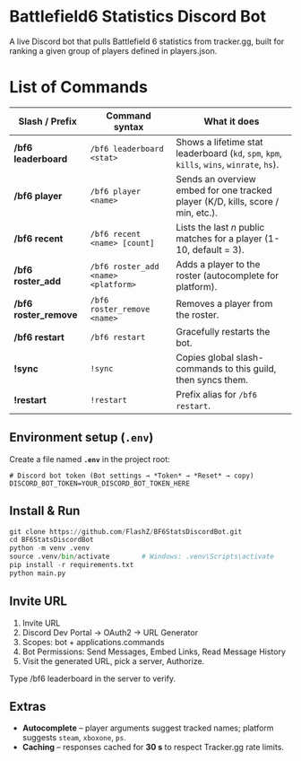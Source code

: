 # Battlefield6 Statistics Discord Bot

A live Discord bot that pulls Battlefield 6 statistics from tracker.gg, built for ranking a given group of players defined in players.json.

# List of Commands

| Slash / Prefix | Command syntax | What it does |
|----------------|---------------------------------------------------|-----------------------------------------------------------------------|
| **/bf6 leaderboard** | `/bf6 leaderboard <stat>`                       | Shows a lifetime stat leaderboard (`kd`, `spm`, `kpm`, `kills`, `wins`, `winrate`, `hs`).                         |
| **/bf6 player** | `/bf6 player <name>`                               | Sends an overview embed for one tracked player (K/D, kills, score / min, etc.).                        |
| **/bf6 recent** | `/bf6 recent <name> [count]`                       | Lists the last *n* public matches for a player (1-10, default = 3).                          |
| **/bf6 roster_add** | `/bf6 roster_add <name> <platform>`               | Adds a player to the roster (autocomplete for platform).         |
| **/bf6 roster_remove** | `/bf6 roster_remove <name>`                       | Removes a player from the roster.        |
| **/bf6 restart** | `/bf6 restart`                                    | Gracefully restarts the bot.                      |
| **!sync**      | `!sync`                                            | Copies global slash-commands to this guild, then syncs them.                   |
| **!restart**   | `!restart`                                         | Prefix alias for `/bf6 restart`.                    |

## Environment setup (`.env`)

Create a file named **`.env`** in the project root:

```dotenv
# Discord bot token (Bot settings → *Token* → *Reset* → copy)
DISCORD_BOT_TOKEN=YOUR_DISCORD_BOT_TOKEN_HERE
```

## Install & Run

```python
git clone https://github.com/FlashZ/BF6StatsDiscordBot.git
cd BF6StatsDiscordBot
python -m venv .venv
source .venv/bin/activate        # Windows: .venv\Scripts\activate
pip install -r requirements.txt
python main.py
```

## Invite URL
1. Invite URL
2. Discord Dev Portal → OAuth2 → URL Generator
3. Scopes: bot + applications.commands
4. Bot Permissions: Send Messages, Embed Links, Read Message History
5. Visit the generated URL, pick a server, Authorize.

Type /bf6 leaderboard in the server to verify.

## Extras
* **Autocomplete** – player arguments suggest tracked names; platform suggests `steam`, `xboxone`, `ps`.
* **Caching** – responses cached for **30 s** to respect Tracker.gg rate limits.
